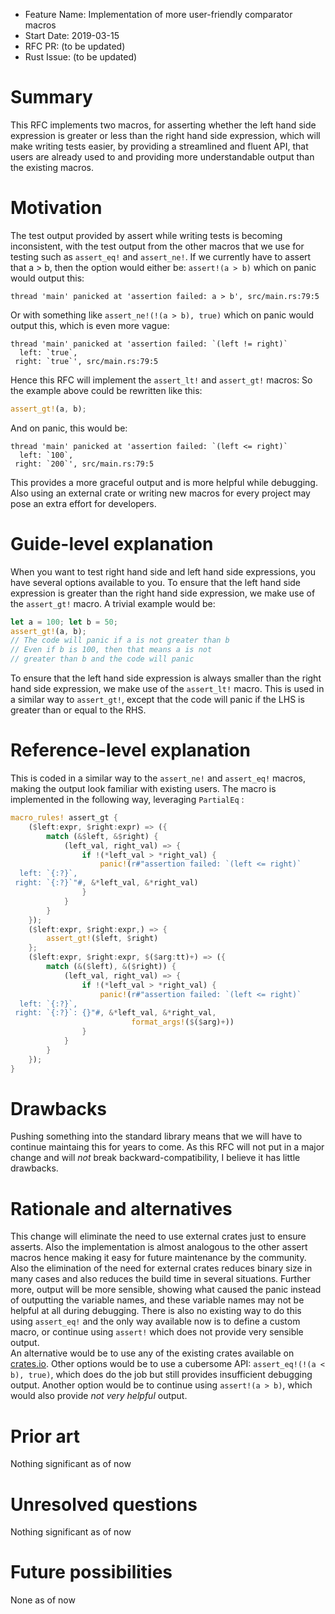 - Feature Name: Implementation of more user-friendly comparator macros
- Start Date: 2019-03-15
- RFC PR: (to be updated)
- Rust Issue: (to be updated)
<!-- TODO -> Update the issue and PR links -->
# Summary
[summary]: #summary

This RFC implements two macros, for asserting whether the left hand side expression is greater or less than the right hand side expression, which will make writing tests easier, by providing a streamlined and fluent API, that users are already used to and providing more understandable output than the existing macros.

# Motivation
[motivation]: #motivation

The test output provided by assert while writing tests is becoming inconsistent, with the test output from the other macros that we use for testing such as `assert_eq!` and `assert_ne!`. If we currently have to assert that a > b, then the option would either be:
`assert!(a > b)` which on panic would output this: 
```
thread 'main' panicked at 'assertion failed: a > b', src/main.rs:79:5
```
Or with something like `assert_ne!(!(a > b), true)` which on panic would output this, which is even more vague:
```
thread 'main' panicked at 'assertion failed: `(left != right)`
  left: `true`,
 right: `true`', src/main.rs:79:5
```
Hence this RFC will implement the `assert_lt!` and `assert_gt!` macros:
So the example above could be rewritten like this:
```rust
assert_gt!(a, b);
```
And on panic, this would be:
```
thread 'main' panicked at 'assertion failed: `(left <= right)`
  left: `100`,
 right: `200`', src/main.rs:79:5
```
This provides a more graceful output and is more helpful while debugging. Also using an external crate or writing new macros for every project may pose an extra effort for developers.

# Guide-level explanation
[guide-level-explanation]: #guide-level-explanation

When you want to test right hand side and left hand side expressions, you have several options available to you. To ensure that the left hand side expression is greater than the right hand side expression, we make use of the `assert_gt!` macro. A trivial example would be:
```rust
let a = 100; let b = 50;
assert_gt!(a, b);
// The code will panic if a is not greater than b
// Even if b is 100, then that means a is not
// greater than b and the code will panic
``` 
To ensure that the left hand side expression is always smaller than the right hand side expression, we make use of the `assert_lt!` macro. This is used in a similar way to `assert_gt!`, except that the code will panic if the LHS is greater than or equal to the RHS.

# Reference-level explanation
[reference-level-explanation]: #reference-level-explanation

This is coded in a similar way to the `assert_ne!` and `assert_eq!` macros, making the output look familiar with existing users. The macro is implemented in the following way, leveraging `PartialEq` :
```rust
macro_rules! assert_gt {
    ($left:expr, $right:expr) => ({
        match (&$left, &$right) {
            (left_val, right_val) => {
                if !(*left_val > *right_val) {
                    panic!(r#"assertion failed: `(left <= right)`
  left: `{:?}`,
 right: `{:?}`"#, &*left_val, &*right_val)
                }
            }
        }
    });
    ($left:expr, $right:expr,) => {
        assert_gt!($left, $right)
    };
    ($left:expr, $right:expr, $($arg:tt)+) => ({
        match (&($left), &($right)) {
            (left_val, right_val) => {
                if !(*left_val > *right_val) {
                    panic!(r#"assertion failed: `(left <= right)`
  left: `{:?}`,
 right: `{:?}`: {}"#, &*left_val, &*right_val,
                           format_args!($($arg)+))
                }
            }
        }
    });
}
```

# Drawbacks
[drawbacks]: #drawbacks

Pushing something into the standard library means that we will have to continue maintaing this for years to come. As this RFC will not put in a major change and will *not* break backward-compatibility, I believe it has little drawbacks.

# Rationale and alternatives
[rationale-and-alternatives]: #rationale-and-alternatives

This change will eliminate the need to use external crates just to ensure asserts. Also the implementation is almost analogous to the other assert macros hence making it easy for future maintenance by the community. Also the elimination of the need for external crates reduces binary size in many cases and also reduces the build time in several situations. Further more, output will be more sensible, showing what caused the panic instead of outputting the variable names, and these variable names may not be helpful at all during debugging. There is also no existing way to do this using `assert_eq!` and the only way available now is to define a custom macro, or continue using `assert!` which does not provide very sensible output.
<br>An alternative would be to use any of the existing crates available on [crates.io](https://crates.io/).
Other options would be to use a cubersome API:
`assert_eq!(!(a < b), true)`, which does do the job but still provides insufficient debugging output. Another option would be to continue using `assert!(a > b)`, which would also provide _not very helpful_ output.

# Prior art
[prior-art]: #prior-art
Nothing significant as of now

# Unresolved questions
[unresolved-questions]: #unresolved-questions

Nothing significant as of now

# Future possibilities
[future-possibilities]: #future-possibilities

None as of now
